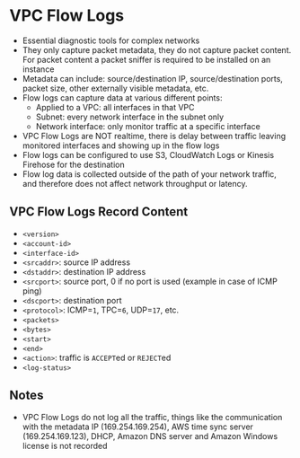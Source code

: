# VPC Flow Logs

- Essential diagnostic tools for complex networks
- They only capture packet metadata, they do not capture packet content. For packet content a packet sniffer is required to be installed on an instance
- Metadata can include: source/destination IP, source/destination ports, packet size, other externally visible metadata, etc.
- Flow logs can capture data at various different points:
    - Applied to a VPC: all interfaces in that VPC
    - Subnet: every network interface in the subnet only
    - Network interface: only monitor traffic at a specific interface
- VPC Flow Logs are NOT realtime, there is delay between traffic leaving monitored interfaces and showing up in the flow logs
- Flow logs can be configured to use S3, CloudWatch Logs or Kinesis Firehose for the destination
- Flow log data is collected outside of the path of your network traffic, and therefore does not affect network throughput or latency. 

## VPC Flow Logs Record Content

- `<version>`
- `<account-id>`
- `<interface-id>`
- `<srcaddr>`: source IP address
- `<dstaddr>`: destination IP address
- `<srcport>`: source port, 0 if no port is used (example in case of ICMP ping)
- `<dscport>`: destination port
- `<protocol>`: ICMP=`1`, TPC=`6`, UDP=`17`, etc.
- `<packets>`
- `<bytes>`
- `<start>`
- `<end>`
- `<action>`: traffic is `ACCEPT`ed or `REJECT`ed
- `<log-status>`

## Notes

- VPC Flow Logs do not log all the traffic, things like the communication with the metadata IP (169.254.169.254), AWS time sync server (169.254.169.123), DHCP, Amazon DNS server and Amazon Windows license is not recorded
